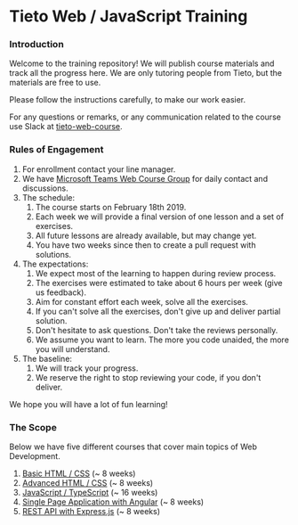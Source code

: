 # Tieto Web / JavaScript Training

### Introduction

Welcome to the training repository! We will publish course materials
and track all the progress here. We are only tutoring people from Tieto,
but the materials are free to use.

Please follow the instructions carefully, to make our work easier.

For any questions or remarks, or any communication related to the
course use Slack at [tieto-web-course](https://tieto-web-course.slack.com/messages/).

### Rules of Engagement

1. For enrollment contact your line manager.
2. We have [Microsoft Teams Web Course Group](https://teams.microsoft.com/l/team/19%3ae0d191ffe15344f48e9dcd38455f16bf%40thread.skype/conversations?groupId=d8321dbd-052b-4e2f-a728-48f2c6bd8b72&tenantId=cbede638-a3d9-459f-8f4e-24ced73b4e5e)
    for daily contact and discussions.
2. The schedule:
    1. The course starts on February 18th 2019.
    2. Each week we will provide a final version of one lesson and
       a set of exercises. 
    3. All future lessons are already available, but may change yet.
    4. You have two weeks since then to create a pull request with solutions.
3. The expectations:
    1. We expect most of the learning to happen during review process.
    2. The exercises were estimated to take about 6 hours per week (give us feedback).
    3. Aim for constant effort each week, solve all the exercises.
    4. If you can't solve all the exercises, don't give up and deliver partial solution.
    5. Don't hesitate to ask questions. Don't take the reviews personally.
    6. We assume you want to learn. The more you code unaided, the more you will understand.
4. The baseline:
    1. We will track your progress.
    2. We reserve the right to stop reviewing your code, if you don't deliver.   

We hope you will have a lot of fun learning!

### The Scope

Below we have five different courses that cover main topics of Web Development.

 1. [Basic HTML / CSS](./course/html-css/readme.md) (~ 8 weeks)
 1. [Advanced HTML / CSS](./course/advanced-css/readme.md) (~ 8 weeks)
 2. [JavaScript / TypeScript](./course/typescript/readme.md) (~ 16 weeks)
 3. [Single Page Application with Angular](./course/angular/readme.md) (~ 8 weeks)
 4. [REST API with Express.js](./course/express-js/readme.md) (~ 8 weeks)
